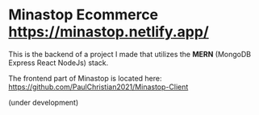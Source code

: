 # Minastop Ecommerce https://minastop.netlify.app/


This is the backend of a project I made that utilizes the **MERN** (MongoDB Express React NodeJs) stack.

The frontend part of Minastop is located here: https://github.com/PaulChristian2021/Minastop-Client


(under development)

